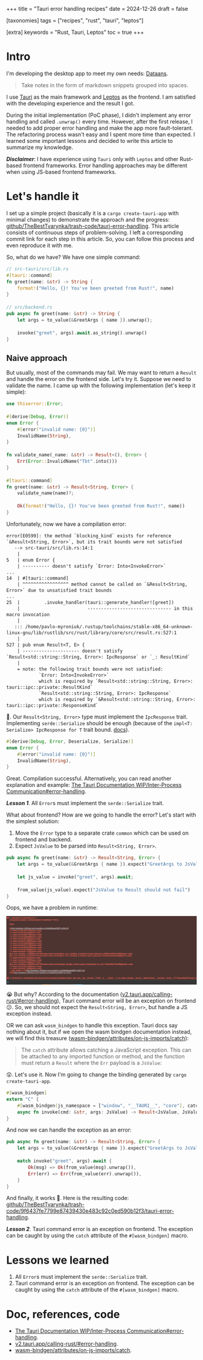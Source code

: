 +++
title = "Tauri error handling recipes"
date = 2024-12-26
draft = false

[taxonomies]
tags = ["recipes", "rust", "tauri", "leptos"]

[extra]
keywords = "Rust, Tauri, Leptos"
toc = true
+++

# Intro

I'm developing the desktop app to meet my own needs: [Dataans](https://github.com/TheBestTvarynka/Dataans).

> Take notes in the form of markdown snippets grouped into spaces.

I use [Tauri](https://tauri.app/) as the main framework and [Leptos](https://leptos.dev/) as the frontend. I am satisfied with the developing experience and the result I got.

During the initial implementation (PoC phase), I didn't implement any error handling and called `.unwrap()` every time. However, after the first release, I needed to add proper error handling and make the app more fault-tolerant. The refactoring process wasn't easy and I spent more time than expected. I learned some important lessons and decided to write this article to summarize my knowledge.

_**Disclaimer**_: I have experience using `Tauri` only with `Leptos` and other Rust-based frontend frameworks. Error handling approaches may be different when using JS-based frontend frameworks.

# Let's handle it

I set up a simple project (basically it is a `cargo create-tauri-app` with minimal changes) to demonstrate the approach and the progress: [github/TheBestTvarynka/trash-code/tauri-error-handling](https://github.com/TheBestTvarynka/trash-code/tree/feat/tauri-error-handling/tauri-error-handling). This article consists of continuous steps of problem-solving. I left a corresponding commit link for each step in this article. So, you can follow this process and even reproduce it with me.

So, what do we have? We have one simple command:

```Rust
// src-tauri/src/lib.rs
#[tauri::command]
fn greet(name: &str) -> String {
    format!("Hello, {}! You've been greeted from Rust!", name)
}

// src/backend.rs
pub async fn greet(name: &str) -> String {
    let args = to_value(&GreetArgs { name }).unwrap();
    
    invoke("greet", args).await.as_string().unwrap()
}
```

## Naive approach

But usually, most of the commands may fail. We may want to return a `Result` and handle the error on the frontend side. Let's try it. Suppose we need to validate the name. I came up with the following implementation (let's keep it simple):

```Rust
use thiserror::Error;

#[derive(Debug, Error)]
enum Error {
    #[error("invalid name: {0}")]
    InvalidName(String),
}

fn validate_name(_name: &str) -> Result<(), Error> {
    Err(Error::InvalidName("Tbt".into()))
}

#[tauri::command]
fn greet(name: &str) -> Result<String, Error> {
    validate_name(name)?;

    Ok(format!("Hello, {}! You've been greeted from Rust!", name))
}
```

Unfortunately, now we have a compilation error:

```
error[E0599]: the method `blocking_kind` exists for reference `&Result<String, Error>`, but its trait bounds were not satisfied
   --> src-tauri/src/lib.rs:14:1
    |
5   | enum Error {
    | ---------- doesn't satisfy `Error: Into<InvokeError>`
...
14  | #[tauri::command]
    | ^^^^^^^^^^^^^^^^^ method cannot be called on `&Result<String, Error>` due to unsatisfied trait bounds
...
25  |         .invoke_handler(tauri::generate_handler![greet])
    |                         ------------------------------- in this macro invocation
    |
   ::: /home/pavlo-myroniuk/.rustup/toolchains/stable-x86_64-unknown-linux-gnu/lib/rustlib/src/rust/library/core/src/result.rs:527:1
    |
527 | pub enum Result<T, E> {
    | --------------------- doesn't satisfy `Result<std::string::String, Error>: IpcResponse` or `_: ResultKind`
    |
    = note: the following trait bounds were not satisfied:
            `Error: Into<InvokeError>`
            which is required by `Result<std::string::String, Error>: tauri::ipc::private::ResultKind`
            `Result<std::string::String, Error>: IpcResponse`
            which is required by `&Result<std::string::String, Error>: tauri::ipc::private::ResponseKind`
```

:thinking:. Our `Result<String, Error>` type must implement the `IpcResponse` trait. Implementing `serde::Serialize` should be enough (because of the `impl<T: Serialize> IpcResponse for T` trait bound. [docs](https://docs.rs/tauri/latest/tauri/ipc/trait.IpcResponse.html#impl-IpcResponse-for-T)).

```Rust
#[derive(Debug, Error, Deserialize, Serialize)]
enum Error {
    #[error("invalid name: {0}")]
    InvalidName(String),
}
```

Great. Compilation successful. Alternatively, you can read another explanation and example: [The Tauri Documentation WIP/Inter-Process Communication#error-handling](https://jonaskruckenberg.github.io/tauri-docs-wip/development/inter-process-communication.html#error-handling).

_**Lesson 1**_. All `Error`s must implement the `serde::Serialize` trait.

What about frontend? How are we going to handle the error? Let's start with the simplest solution:

1. Move the `Error` type to a separate crate `common` which can be used on frontend and backend.
2. Expect `JsValue` to be parsed into `Result<String, Error>`.

```Rust
pub async fn greet(name: &str) -> Result<String, Error> {
    let args = to_value(&GreetArgs { name }).expect("GreetArgs to JsValue should not fail");

    let js_value = invoke("greet", args).await;

    from_value(js_value).expect("JsValue to Result should not fail")
}
```

Oops, we have a problem in runtime:

![](./err-exception.png)

:sob: But why? According to the documentation ([v2.tauri.app/calling-rust/#error-handling](https://v2.tauri.app/develop/calling-rust/#error-handling)), Tauri command error will be an exception on frontend :confused:. So, we should not expect the `Result<String, Error>`, but handle a JS exception instead.

OR we can ask `wasm_bindgen` to handle this exception. Tauri docs say nothing about it, but if we open the wasm bindgen documentation instead, we will find this treasure ([wasm-bindgen/attributes/on-js-imports/catch](https://rustwasm.github.io/wasm-bindgen/reference/attributes/on-js-imports/catch.html)):

> The `catch` attribute allows catching a JavaScript exception. This can be attached to any imported function or method, and the function must return a `Result` where the `Err` payload is a `JsValue`:

:astonished:. Let's use it. Now I'm going to change the binding generated by `cargo create-tauri-app`.

```Rust
#[wasm_bindgen]
extern "C" {
    #[wasm_bindgen(js_namespace = ["window", "__TAURI__", "core"], catch)]
    async fn invoke(cmd: &str, args: JsValue) -> Result<JsValue, JsValue>;
}
```

And now we can handle the exception as an error:

```Rust
pub async fn greet(name: &str) -> Result<String, Error> {
    let args = to_value(&GreetArgs { name }).expect("GreetArgs to JsValue should not fail");

    match invoke("greet", args).await {
        Ok(msg) => Ok(from_value(msg).unwrap()),
        Err(err) => Err(from_value(err).unwrap()),
    }
}
```

And finally, it works :tada:. Here is the resulting code: [github/TheBestTvarynka/trash-code/9f6437fe7799e87439430e483c92c0ed590b12f3/tauri-error-handling](https://github.com/TheBestTvarynka/trash-code/tree/9f6437fe7799e87439430e483c92c0ed590b12f3/tauri-error-handling).

_**Lesson 2**_. Tauri command error is an exception on frontend. The exception can be caught by using the `catch` attribute of the `#[wasm_bindgen]` macro.

# Lessons we learned

1. All `Error`s must implement the `serde::Serialize` trait.
2. Tauri command error is an exception on frontend. The exception can be caught by using the `catch` attribute of the `#[wasm_bindgen]` macro.

# Doc, references, code

* [The Tauri Documentation WIP/Inter-Process Communication#error-handling](https://jonaskruckenberg.github.io/tauri-docs-wip/development/inter-process-communication.html#error-handling).
* [v2.tauri.app/calling-rust/#error-handling](https://v2.tauri.app/develop/calling-rust/#error-handling).
* [wasm-bindgen/attributes/on-js-imports/catch](https://rustwasm.github.io/wasm-bindgen/reference/attributes/on-js-imports/catch.html).
